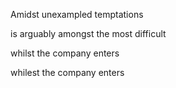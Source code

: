 Amidst unexampled temptations

is arguably amongst the most difficult

whilst the company enters 

whilest the company enters 
